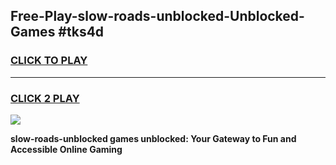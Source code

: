 
## Free-Play-slow-roads-unblocked-Unblocked-Games #tks4d
<h3>
<a href="https://news.freeplayer.one?title=slow-roads-unblocked&ref=8M">CLICK TO PLAY</a></h3>
<hr>

<h3>
<a href="https://news.freeplayer.one?title=slow-roads-unblocked&ref=8M">CLICK 2 PLAY</a>
  
</h3>

<a href="https://news.freeplayer.one?title=slow-roads-unblocked&ref=8M"><img src="https://clearcache.store/games.png"></a>


**slow-roads-unblocked games unblocked: Your Gateway to Fun and Accessible Online Gaming**
